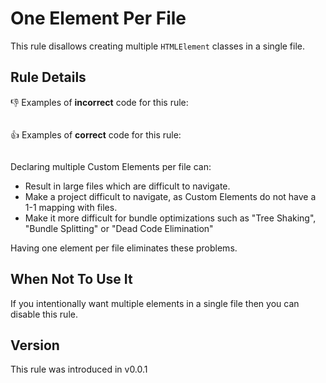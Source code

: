 # One Element Per File

This rule disallows creating multiple `HTMLElement` classes in a single file.

## Rule Details

👎 Examples of **incorrect** code for this rule:

```js
```

👍 Examples of **correct** code for this rule:

```js
```


Declaring multiple Custom Elements per file can:

 - Result in large files which are difficult to navigate.
 - Make a project difficult to navigate, as Custom Elements do not have a 1-1 mapping with files.
 - Make it more difficult for bundle optimizations such as "Tree Shaking", "Bundle Splitting" or "Dead Code Elimination"

Having one element per file eliminates these problems.

## When Not To Use It

If you intentionally want multiple elements in a single file then you can disable this rule.

## Version

This rule was introduced in v0.0.1

